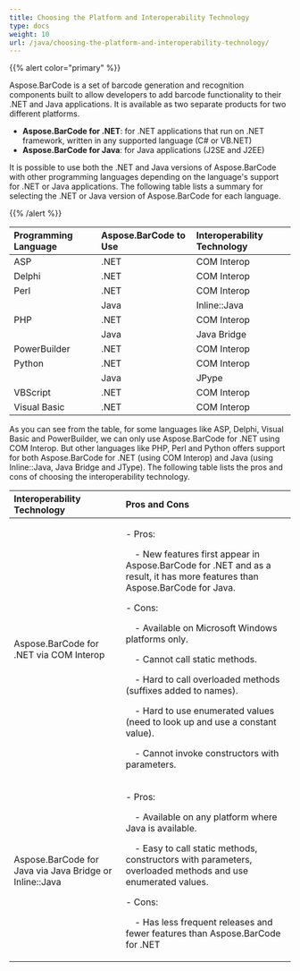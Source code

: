 ```yaml
---
title: Choosing the Platform and Interoperability Technology
type: docs
weight: 10
url: /java/choosing-the-platform-and-interoperability-technology/
---
```


{{% alert color="primary" %}} 

Aspose.BarCode is a set of barcode generation and recognition components built to allow developers to add barcode functionality to their .NET and Java applications. It is available as two separate products for two different platforms.

- **Aspose.BarCode for .NET**: for .NET applications that run on .NET framework, written in any supported language (C# or VB.NET)
- **Aspose.BarCode for Java**: for Java applications (J2SE and J2EE)

It is possible to use both the .NET and Java versions of Aspose.BarCode with other programming languages depending on the language's support for .NET or Java applications. The following table lists a summary for selecting the .NET or Java version of Aspose.BarCode for each language. 

{{% /alert %}} 

|**Programming Language** |**Aspose.BarCode to Use** |**Interoperability Technology** |
| :- | :- | :- |
|ASP |.NET |COM Interop |
|Delphi |.NET |COM Interop |
|Perl |.NET |COM Interop |
| |Java |Inline::Java |
|PHP |.NET |COM Interop |
| |Java |Java Bridge |
|PowerBuilder |.NET |COM Interop |
|Python |.NET |COM Interop |
| |Java |JPype |
|VBScript |.NET |COM Interop |
|Visual Basic |.NET |COM Interop |
As you can see from the table, for some languages like ASP, Delphi, Visual Basic and PowerBuilder, we can only use Aspose.BarCode for .NET using COM Interop. But other languages like PHP, Perl and Python offers support for both Aspose.BarCode for .NET (using COM Interop) and Java (using Inline::Java, Java Bridge and JType). The following table lists the pros and cons of choosing the interoperability technology.

|**Interoperability Technology** |**Pros and Cons** |
| :- | :- |
|Aspose.BarCode for .NET via COM Interop |<p>- Pros: </p><p>&emsp;- New features first appear in Aspose.BarCode for .NET and as a result, it has more features than Aspose.BarCode for Java.</p><p>- Cons: </p><p>&emsp;- Available on Microsoft Windows platforms only.</p><p>&emsp;- Cannot call static methods.</p><p>&emsp;- Hard to call overloaded methods (suffixes added to names).</p><p>&emsp;- Hard to use enumerated values (need to look up and use a constant value).</p><p>&emsp;- Cannot invoke constructors with parameters.</p>|
|Aspose.BarCode for Java via Java Bridge or Inline::Java |<p>- Pros: </p><p>&emsp;- Available on any platform where Java is available.</p><p>&emsp;- Easy to call static methods, constructors with parameters, overloaded methods and use enumerated values.</p><p>- Cons: </p><p>&emsp;- Has less frequent releases and fewer features than Aspose.BarCode for .NET</p>|

